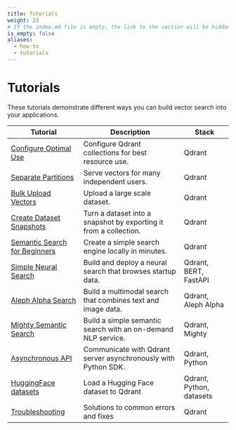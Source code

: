 ```yaml
---
title: Tutorials
weight: 23
# If the index.md file is empty, the link to the section will be hidden from the sidebar
is_empty: false
aliases:
  - how-to
  - tutorials
---
```


# Tutorials 

These tutorials demonstrate different ways you can build vector search into your applications. 

| Tutorial                                                        | Description                                                       | Stack                    |   
|-----------------------------------------------------------------|-------------------------------------------------------------------|--------------------------|
| [Configure Optimal Use](../tutorials/optimize/)                 | Configure Qdrant collections for best resource use.               | Qdrant                   |  
| [Separate Partitions](../tutorials/multiple-partitions/)        | Serve vectors for many independent users.                         | Qdrant                   |   
| [Bulk Upload Vectors](../tutorials/bulk-upload/)                | Upload a large scale dataset.                                     | Qdrant                   | 
| [Create Dataset Snapshots](../tutorials/create-snapshot/)       | Turn a dataset into a snapshot by exporting it from a collection. | Qdrant                   | 
| [Semantic Search for Beginners](../tutorials/search-beginners/) | Create a simple search engine locally in minutes.                 | Qdrant                   | 
| [Simple Neural Search](../tutorials/neural-search/)             | Build and deploy a neural search that browses startup data.       | Qdrant, BERT, FastAPI    | 
| [Aleph Alpha Search](../tutorials/aleph-alpha-search/)          | Build a multimodal search that combines text and image data.      | Qdrant, Aleph Alpha      | 
| [Mighty Semantic Search](../tutorials/mighty/)                  | Build a simple semantic search with an on-demand NLP service.     | Qdrant, Mighty           | 
| [Asynchronous API](../tutorials/async-api/)                     | Communicate with Qdrant server asynchronously with Python SDK.    | Qdrant, Python           |
| [HuggingFace datasets](../tutorials/huggingface-datasets/)      | Load a Hugging Face dataset to Qdrant                             | Qdrant, Python, datasets |
| [Troubleshooting](../tutorials/common-errors/)                  | Solutions to common errors and fixes                              | Qdrant                   |  
